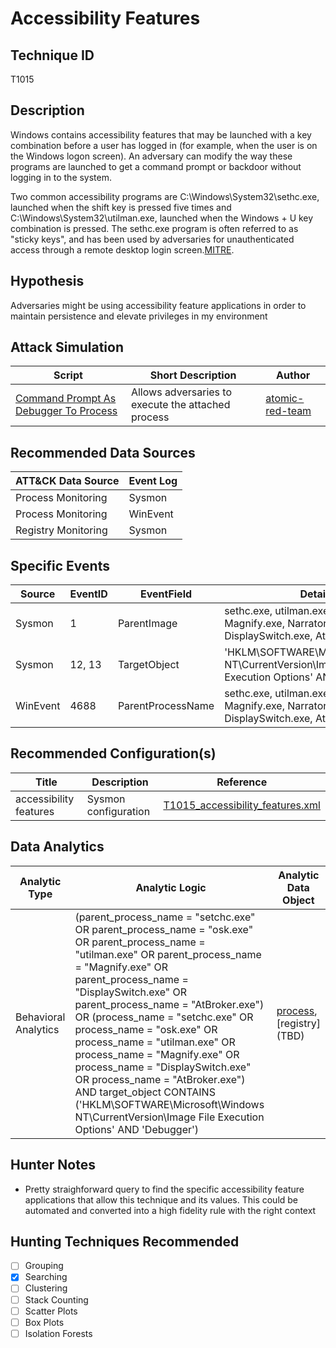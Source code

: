 # Accessibility Features
## Technique ID
T1015


## Description
Windows contains accessibility features that may be launched with a key combination before a user has logged in (for example, when the user is on the Windows logon screen). An adversary can modify the way these programs are launched to get a command prompt or backdoor without logging in to the system.

Two common accessibility programs are C:\Windows\System32\sethc.exe, launched when the shift key is pressed five times and C:\Windows\System32\utilman.exe, launched when the Windows + U key combination is pressed. The sethc.exe program is often referred to as "sticky keys", and has been used by adversaries for unauthenticated access through a remote desktop login screen.[MITRE](https://attack.mitre.org/wiki/Technique/T1015).


## Hypothesis
Adversaries might be using accessibility feature applications in order to maintain persistence and elevate privileges in my environment


## Attack Simulation

| Script  | Short Description | Author | 
|---------|---------|---------|
| [Command Prompt As Debugger To Process](https://github.com/redcanaryco/atomic-red-team/blob/fe76e96d4b4dfe72731306278b36a46f61b5aa20/atomics/T1015/T1015.md#atomic-test-1---attaches-command-prompt-as-debugger-to-process)| Allows adversaries to execute the attached process| [atomic-red-team](https://github.com/redcanaryco/atomic-red-team/blob/fe76e96d4b4dfe72731306278b36a46f61b5aa20/atomics/T1015/T1015.md#atomic-test-1---attaches-command-prompt-as-debugger-to-process) |



## Recommended Data Sources

| ATT&CK Data Source | Event Log |
|---------|---------|
|Process Monitoring| Sysmon |
|Process Monitoring|WinEvent| 
|Registry Monitoring|Sysmon |




## Specific Events


| Source | EventID | EventField | Details | Reference | 
|--------|---------|-------|---------|-----------| 
| Sysmon | 1 | ParentImage | sethc.exe, utilman.exe, osk.exe, Magnify.exe, Narrator.exe, DisplaySwitch.exe, AtBroker.exe | [Cyb3rWard0g](https://twitter.com/Cyb3rWard0g) |
| Sysmon | 12, 13 | TargetObject | 'HKLM\SOFTWARE\Microsoft\Windows NT\CurrentVersion\Image File Execution Options' AND 'Debugger' | [Cyb3rWard0g](https://twitter.com/Cyb3rWard0g) |
| WinEvent | 4688 | ParentProcessName | sethc.exe, utilman.exe, osk.exe, Magnify.exe, Narrator.exe, DisplaySwitch.exe, AtBroker.exe | [Cyb3rWard0g](https://twitter.com/Cyb3rWard0g) |

## Recommended Configuration(s)
| Title | Description | Reference|
|---------|---------|---------|
| accessibility features| Sysmon configuration | [T1015\_accessibility\_features.xml](https://github.com/Cyb3rWard0g/ThreatHunter-Playbook/blob/master/attack_matrix/windows/sysmon_configs/T1015_accessibility_features.xml)



## Data Analytics 

| Analytic Type  | Analytic Logic | Analytic Data Object |
|--------|---------|---------|
| Behavioral Analytics |  (parent\_process\_name = "setchc.exe" OR parent\_process\_name = "osk.exe" OR parent\_process\_name = "utilman.exe" OR parent\_process\_name = "Magnify.exe" OR parent\_process\_name = "DisplaySwitch.exe" OR parent\_process\_name = "AtBroker.exe") OR (process\_name = "setchc.exe" OR process\_name = "osk.exe" OR process\_name = "utilman.exe" OR process\_name = "Magnify.exe" OR process\_name = "DisplaySwitch.exe" OR process\_name = "AtBroker.exe") AND target_object CONTAINS ('HKLM\SOFTWARE\Microsoft\Windows NT\CurrentVersion\Image File Execution Options' AND 'Debugger')  | [process](https://github.com/Cyb3rWard0g/OSSEM/blob/master/detection_data_model/data_objects/process.md), [registry]\(TBD\) | 




## Hunter Notes
* Pretty straighforward query to find the specific accessibility feature applications that allow this technique and its values. This could be automated and converted into a high fidelity rule with the right context


## Hunting Techniques Recommended

- [ ] Grouping
- [x] Searching
- [ ] Clustering
- [ ] Stack Counting
- [ ] Scatter Plots
- [ ] Box Plots
- [ ] Isolation Forests
